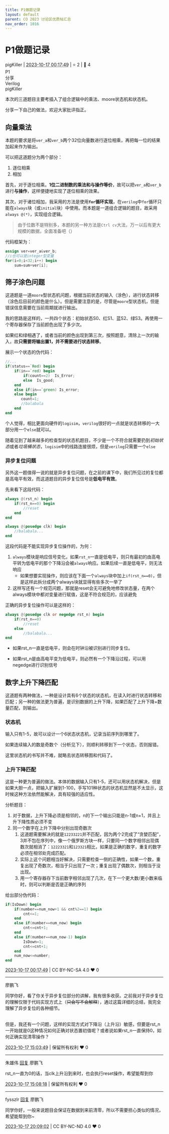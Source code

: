 ```yaml
---
title: P1做题记录
layout: default
parent: CO 2023 讨论区优质帖汇总
nav_order: 1016
---
```

# P1做题记录
<div class="post-info">
<span>pigKiller</span>
|
<abbr title="2023-10-17T00:17:49.236823+08:00"><time datetime="2023-10-17T00:17:49.236823+08:00">2023-10-17 00:17:49</time></abbr>
|
<span>⭐️ 2</span>
|
<span>💬️ 4</span>
<br>
<div><div class="post-tag">P1</div><div class="post-tag">分享</div><div class="post-tag">Verilog</div></div>
</div>

<div id="reply-3892" class="reply reply-l0">
<div class="reply-header">
<span>pigKiller</span>
</div>
<div class="reply-text">

本次的三道题目主要考插入了组合逻辑中的乘法、moore状态机和状态机。

分享一下自己的做法，欢迎大家批评指正。

## 向量乘法

本题的要求是将`ver_a`和`ver_b`两个32位向量数进行逐位相乘，再把每一位的结果加起来作为输出。

可以把这道题分为两个部分：

1. 逐位相乘
2. 相加

首先，对于逐位相乘。**1位二进制数的乘法和与操作等价**，故可以把`ver_a`和`ver_b`进行**与操作**，这样便捷地实现了逐位相乘的效果。

其次，对于诸位相加，我采用的方法是使用<strong>`for`循环实现</strong>，在`verilog`中`for`循环只能在`always`块（或`initial`块）中使用。而本题是一道组合逻辑的题目，故采用`always @(*)`，实现组合逻辑。

> 由于位数不是特别多，本题的另一种方法是`Ctrl cv`大法，万一以后有更大规模的数据，全面准备吧（）

代码框架为：

```verilog
assign ver=ver_a&ver_b;
//i也可以是integer型变量
for(i=0;i<32;i++) begin
	sum=sum+ver[i];
```

## 筛子涂色问题

这道题是一道`moore`型状态机问题，根据当前状态的输入（涂色），进行状态转移（涂色后目前的颜色是什么）。但是需要注意的是，尽管是`moore`型状态机，但是错误信息需要在当前周期就进行输出。

我的思路是这样的，一共四个状态：初始状态S0、红S1、蓝S2、绿S3。再使用一个寄存器保存了当前颜色出现了多少次。

如果红和绿相遇了，或者当前的颜色出现到第三次，按照题意，清除上一次的输入，故**只需要将输出置1，并不需要进行状态转移**。

展示一个状态的伪代码：

```verilog
//...
if(status==`Red) begin
    if(in==`red) begin
        if(count==2)  Is_Error;
        else  Is_good;
    end
    else if(in==`green) Is_error;
    else begin
       count=1;
       //balabala
    end
end
```

个人觉得，相比更面向硬件的`logisim`，`verilog`很好的一点就是状态转移的一大部分用一个`else`就可以。

随着见到了越来越多的检查型的状态机题目，不少是一个不符合就需要扔到*初始状态*或者*垃圾桶状态*，`logisim`中的线路连接很烦，但是`verilog`只需要一个`else`

### 异步复位问题

另外这一题值得一说的就是异步复位问题，在之前的课下中，我们所见过的复位都是高电平有效，而这道题目的异步复位信号是**低电平有效**。

先来看下这段代码：

```verilog
always @(rst_n) begin
    if(rst_n==0) begin
        //reset
    end
end

always @(posedge clk) begin
    //balabala...
end
```

这段代码是不能实现异步复位操作的，为何：

1. `always`模块是响应信号变化，如果`rst_n`一直是低电平，则只有最初的由高电平转为低电平的那个下降沿会被`always`响应。如果后续一直是低电平，则无法响应
   - 如果想要实现操作，则应该在下面一个`always`块中加上`if(rst_n==0)`，但是这样此拆分成两个always块就显得有些多次一举了
2. 这样写还有一个规范问题，那就是reset会无可避免地修改状态量，在两个always模块中都对变量进行赋值，这是不符合规范的，应该避免

正确的异步复位操作可以是这样的：

```verilog
always @(posedge clk or negedge rst_n) begin
    if(rst_n==0)
        //reset
    else
    	//balabala...
end
```

- 如果rst_n一直是低电平，则会在时钟沿被识别进行同步复位。

- 如果rst_n是由高电平变为低电平，则必然有一个下降沿过程，可以用negedge进行识别信号



## 数字上升下降匹配

这道题有两种做法，一种是设计具有6个状态的状态机，在读入时进行状态转移和匹配；另一种的做法更为普遍，是识别数据的上升下降，如果匹配了上升下降+数量匹配，则输出。

### 状态机

输入只有1-5，故可以设计一个6状态状态机，记录当前序列到哪里了。

如果连续输入的数是奇数个（分析见下），则顺利转移到下一个状态，否则报错。

这里状态机的书写并不难，就略去状态转移图和代码了。

### 上升下降匹配

这是一种更为普遍的做法。本体的数据输入只有1-5，还可以用状态机解决，但是如果大胆一点，把输入扩展到1-100，手写101种状态的状态机显然是不太显示，这时候这种方法依然能解决，具有较强的适应性。

分析题目：

1. 对于数据，上升下降必须是相邻的，n的下一个输出只能是n-1或n+1，并且上升下降性质必须不变
2. 同一个数字在上升下降中分别出现奇数次
   1. 这道题需要解决的就是`12233221`并不匹配，因为两个2完成了“贪婪匹配”，3并不包在序列中，像一个俄罗斯方块一样，只要同一个数字相邻出现偶数次就相消了：`12223321`和`123321`相比，如果是正确的数字，重复的数字必须在相邻处完成匹配。
   2. 实际上这个问题相当好解决，只需要检查一侧的正确性，如果一个数，重复出现了奇数次，相当于只出现了一次；重复出现了偶数次，则相当于没出现。
   3. 用一个寄存器存下当前数字相邻出现了几次，在下一个更大数/更小数来临时，则可以判断是否是正确的序列

给出部分伪代码：

```verilog
if(IsDown) begin
    if(number==num_now+1 && cnt%2==1) begin
        cnt<=1;
    end
    else if(number==num_now) begin
        cnt<=cnt+1;
    end
    else if(number==num_now-1) begin
        IsDown=1;
        cnt<=cnt+1;
    end
    num_now<=number;
end
```



</div>
<div class="reply-footer">
<abbr title="2023-10-17T00:17:49.248089+08:00"><time datetime="2023-10-17T00:17:49.248089+08:00">2023-10-17 00:17:49</time></abbr>
|
<span>CC BY-NC-SA 4.0</span>
<span class="reply-vote">❤️ 0</span>
</div>
</div>
<hr class="reply-separator">
<div id="reply-3910" class="reply reply-l0">
<div class="reply-header">
<span>廖鹏飞</span>
</div>
<div class="reply-text">

同学你好，看了你关于异步复位部分的讲解，我有很多收获。之前我对于异步复位的理解仅限于代码实现方式上（<del>只会写不会解释</del>），通过这篇详细的总结，我完全理解了异步复位的各种细节。
<br></br>

但是，我还有一个问题，这样的实现方式对下降沿（上升沿）敏感，但要是rst_n一开始就是0这种情况如何正确对状态置初值呢？或者说如果rst_n一直保持0，如何正确实现清零操作？

</div>
<div class="reply-footer">
<abbr title="2023-10-17T15:03:49.023763+08:00"><time datetime="2023-10-17T15:03:49.023763+08:00">2023-10-17 15:03:49</time></abbr>
|
<span>保留所有权利</span>
<span class="reply-vote">❤️ 0</span>
</div>
</div>
<hr class="reply-separator">
<div id="reply-3912" class="reply reply-l1">
<div class="reply-header">
<span>朱雄伟 <a href="#reply-3910">回复</a> 廖鹏飞</span>
</div>
<div class="reply-text">

 rst_n一直为0的话，当clk上升沿到来时，也会执行reset操作，希望能帮到你

</div>
<div class="reply-footer">
<abbr title="2023-10-17T15:08:18.868771+08:00"><time datetime="2023-10-17T15:08:18.868771+08:00">2023-10-17 15:08:18</time></abbr>
|
<span>保留所有权利</span>
<span class="reply-vote">❤️ 0</span>
</div>
</div>
<hr class="reply-separator">
<div id="reply-3918" class="reply reply-l1">
<div class="reply-header">
<span>fysszlr <a href="#reply-3910">回复</a> 廖鹏飞</span>
</div>
<div class="reply-text">

同学你好，一般来说题目会保证在数据到来前清零，所以不需要担心类似的情况，希望能帮到你~

</div>
<div class="reply-footer">
<abbr title="2023-10-17T20:09:02.229314+08:00"><time datetime="2023-10-17T20:09:02.229314+08:00">2023-10-17 20:09:02</time></abbr>
|
<span>CC BY-NC-ND 4.0</span>
<span class="reply-vote">❤️ 0</span>
</div>
</div>